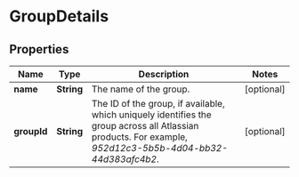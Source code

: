 # GroupDetails

## Properties
Name | Type | Description | Notes
------------ | ------------- | ------------- | -------------
**name** | **String** | The name of the group. |  [optional]
**groupId** | **String** | The ID of the group, if available, which uniquely identifies the group across all Atlassian products. For example, *952d12c3-5b5b-4d04-bb32-44d383afc4b2*. |  [optional]
